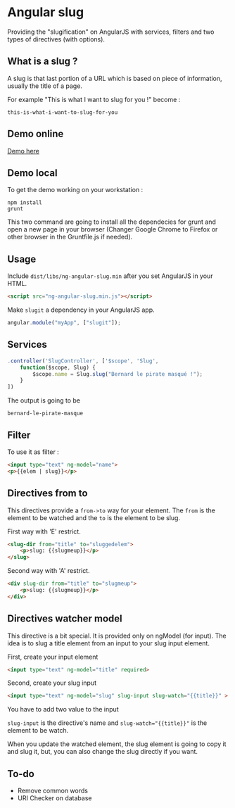 # Angular slug

Providing the "slugification" on AngularJS with services, filters and two types of directives (with options).

## What is a slug ?

A slug is that last portion of a URL which is based on piece of information, usually the title of a page.

For example "This is what I want to slug for you !" become :

```
this-is-what-i-want-to-slug-for-you
```

## Demo online

[Demo here](http://gizmodesbois.github.io/angular-slug/)

## Demo local

To get the demo working on your workstation : 

```
npm install
grunt
```

This two command are going to install all the dependecies for grunt and open a new page in your browser (Changer Google Chrome to Firefox or other browser in the Gruntfile.js if needed).

## Usage

Include `dist/libs/ng-angular-slug.min` after you set AngularJS in your HTML.

```html
<script src="ng-angular-slug.min.js"></script>
```

Make `slugit` a dependency in your AngularJS app.

```js
angular.module("myApp", ["slugit"]);
```

## Services

```js
.controller('SlugController', ['$scope', 'Slug',
    function($scope, Slug) {
        $scope.name = Slug.slug("Bernard le pirate masqué !");
    }
])
```

The output is going to be

```
bernard-le-pirate-masque
```

## Filter

To use it as filter :

```html
<input type="text" ng-model="name">
<p>{{elem | slug}}</p>
```

## Directives from to

This directives provide a `from->to` way for your element. The `from` is the element to be watched and the `to` is the element to be slug.

First way with 'E' restrict.

```html
<slug-dir from="title" to="sluggedelem">
	<p>slug: {{slugmeup}}</p>
</slug>
```

Second way with 'A' restrict.

```html
<div slug-dir from="title" to="slugmeup">
	<p>slug: {{slugmeup}}</p>
</div>
```

## Directives watcher model

This directive is a bit special. It is provided only on ngModel (for input). The idea is to slug a title element from an input to your slug input element.

First, create your input element

```html
<input type="text" ng-model="title" required>
```

Second, create your slug input

```html
<input type="text" ng-model="slug" slug-input slug-watch="{{title}}" >
```
You have to add two value to the input

`slug-input` is the directive's name and `slug-watch="{{title}}"` is the element to be watch.

When you update the watched element, the slug element is going to copy it and slug it, but, you can also change the slug directly if you want.

## To-do

- Remove common words
- URI Checker on database
